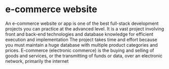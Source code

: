 # e-commerce website
An e-commerce website or app is one of the best full-stack development projects you can practice at the advanced level.
 It is a vast project involving front and back-end technologies and database knowledge for efficient execution and implementation
  The project takes time and effort because you must maintain a huge database with multiple product categories and prices.
E-commerce (electronic commerce) is the buying and selling of goods and services, or the transmitting of funds or data, over an electronic network, primarily the internet
